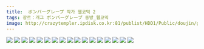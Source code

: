```yaml
---
title:  ボンバーグレープ 작가 웹코믹 2
tags: 장르：개그 ボンバーグレープ 동방_웹코믹
image: http://crazytempler.ipdisk.co.kr:81/publist/HDD1/Public/doujin/ghap/5537/001.jpg
---
```

<img src="http://crazytempler.ipdisk.co.kr:81/publist/HDD1/Public/doujin/ghap/5537/001.jpg">
<img src="http://crazytempler.ipdisk.co.kr:81/publist/HDD1/Public/doujin/ghap/5537/002.jpg">
<img src="http://crazytempler.ipdisk.co.kr:81/publist/HDD1/Public/doujin/ghap/5537/003.jpg">
<img src="http://crazytempler.ipdisk.co.kr:81/publist/HDD1/Public/doujin/ghap/5537/004.jpg">
<img src="http://crazytempler.ipdisk.co.kr:81/publist/HDD1/Public/doujin/ghap/5537/005.jpg">
<img src="http://crazytempler.ipdisk.co.kr:81/publist/HDD1/Public/doujin/ghap/5537/006.jpg">
<img src="http://crazytempler.ipdisk.co.kr:81/publist/HDD1/Public/doujin/ghap/5537/007.jpg">
<img src="http://crazytempler.ipdisk.co.kr:81/publist/HDD1/Public/doujin/ghap/5537/008.jpg">
<img src="http://crazytempler.ipdisk.co.kr:81/publist/HDD1/Public/doujin/ghap/5537/009.jpg">
<img src="http://crazytempler.ipdisk.co.kr:81/publist/HDD1/Public/doujin/ghap/5537/010.jpg">
<img src="http://crazytempler.ipdisk.co.kr:81/publist/HDD1/Public/doujin/ghap/5537/011.jpg">
<img src="http://crazytempler.ipdisk.co.kr:81/publist/HDD1/Public/doujin/ghap/5537/012.jpg">
<img src="http://crazytempler.ipdisk.co.kr:81/publist/HDD1/Public/doujin/ghap/5537/013.jpg">
<img src="http://crazytempler.ipdisk.co.kr:81/publist/HDD1/Public/doujin/ghap/5537/014.jpg">
<img src="http://crazytempler.ipdisk.co.kr:81/publist/HDD1/Public/doujin/ghap/5537/015.jpg">
<img src="http://crazytempler.ipdisk.co.kr:81/publist/HDD1/Public/doujin/ghap/5537/016.jpg">
<img src="http://crazytempler.ipdisk.co.kr:81/publist/HDD1/Public/doujin/ghap/5537/017.jpg">
